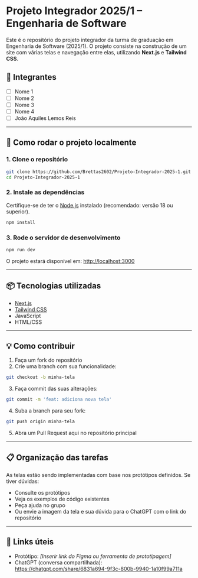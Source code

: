 # Projeto Integrador 2025/1 – Engenharia de Software

Este é o repositório do projeto integrador da turma de graduação em Engenharia de Software (2025/1). O projeto consiste na construção de um site com várias telas e navegação entre elas, utilizando **Next.js** e **Tailwind CSS**.

## 👥 Integrantes

* [ ] Nome 1
* [ ] Nome 2
* [ ] Nome 3
* [ ] Nome 4
* [ ] João Aquiles Lemos Reis

---

## 🚀 Como rodar o projeto localmente

### 1. Clone o repositório

```bash
git clone https://github.com/Brettas2602/Projeto-Integrador-2025-1.git
cd Projeto-Integrador-2025-1
```

### 2. Instale as dependências

Certifique-se de ter o [Node.js](https://nodejs.org/) instalado (recomendado: versão 18 ou superior).

```bash
npm install
```

### 3. Rode o servidor de desenvolvimento

```bash
npm run dev
```

O projeto estará disponível em: [http://localhost:3000](http://localhost:3000)

---

## 📦 Tecnologias utilizadas

* [Next.js](https://nextjs.org/)
* [Tailwind CSS](https://tailwindcss.com/)
* JavaScript
* HTML/CSS

---

## 💡 Como contribuir

1. Faça um fork do repositório
2. Crie uma branch com sua funcionalidade:

```bash
git checkout -b minha-tela
```

3. Faça commit das suas alterações:

```bash
git commit -m 'feat: adiciona nova tela'
```

4. Suba a branch para seu fork:

```bash
git push origin minha-tela
```

5. Abra um Pull Request aqui no repositório principal

---

## 📋 Organização das tarefas

As telas estão sendo implementadas com base nos protótipos definidos.
Se tiver dúvidas:

* Consulte os protótipos
* Veja os exemplos de código existentes
* Peça ajuda no grupo
* Ou envie a imagem da tela e sua dúvida para o ChatGPT com o link do repositório

---

## 📎 Links úteis

* Protótipo: *\[Inserir link do Figma ou ferramenta de prototipagem]*
* ChatGPT (conversa compartilhada): https://chatgpt.com/share/6831a694-9f3c-800b-9940-1a10f99a711a
